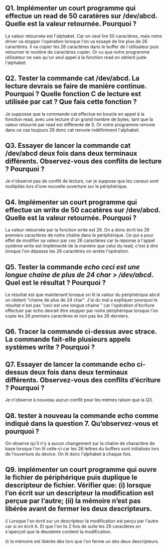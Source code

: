 ## Q1. Implémenter un court programme qui effectue un read de 50 caratères sur /dev/abcd. Quelle est la valeur retournée. Pourquoi ?

La valeur retournée est l'alphabet. Car on veut lire 50 caractères, mais notre driver va stopper l'opération lorsque l'on va essayé de lire plus de  26 caractères. Il va copier les 26 caractères dans le buffer de l'utilisateur puis retourner le nombre de caractères copier. Or vu que notre programme utilisateur ne vais qu'un seul appel à la fonction read on obtient juste l'alphabet.

## Q2. Tester la commande cat /dev/abcd. La lecture devrais se faire de manière continue. Pourquoi ? Quelle fonction C de lecture est utilisée par cat ? Que fais cette fonction ?

Je supposse que la commande cat effectue en boucle en appel à la fonction read, avec une lecture d'un grand nombre de bytes, tant que la valeur retourné par read est différente de 0. Or notre programme renvoie dans ce cas toujours 26 donc cat renvoie indéfiniment l'alphabet.

## Q3. Essayer de lancer la commande cat /dev/abcd deux fois dans deux terminaux différents. Observez-vous des conflits de lecture ? Pourquoi ?

Je n'observe pas de conflit de lecture, car je suppose que les canaux sont multipliés lors d'une nouvelle ouverture sur le périphérique.


## Q4. Implémenter un court programme qui effectue un write de 50 cacatères sur /dev/abcd. Quelle est la valeur retournée. Pourquoi ?

La valeur retournée par la fonction write est 26. On a donc écrit les 26 premiers caractères de notre chaîne dans le périphérique. Ce qui a pour effet de modifier sa valeur par ces 26 caractères car la réponse à l'appel système write est implémenté de la manière que celui du read, c'est à dire lorsque l'on dépasse les 26 caractères on arrete l'opération.


## Q5. Tester la commande *echo ceci est une longue chaine de plus de 24 char > /dev/abcd*. Quel est le résultat ? Pourquoi ?

Le résultat est que maintenant lorsque on lit la valeur du périphérique abcd on obtient "chaine de plus de 24 char". J'ai du mal a expliquer pourquoi le résultat n'est pas "ceci est une longue chaine " car l'opération d'écriture effectuer par echo devrait être stopper par notre périphérique lorsque l'on copie les 26 premiers caractères et non pas les 26 derniers.

## Q6. Tracer la commande ci-dessus avec strace. La commande fait-elle plusieurs appels systèmes write ? Pourquoi ?

## Q7. Essayer de lancer la commande echo ci-dessus deux fois dans deux terminaux différents. Observez-vous des conflits d’écriture ? Pourquoi ?

Je n'observe à nouveau aucun conflit pour les mêmes raison que la Q3.

## Q8. tester à nouveau la commande echo comme indiqué dans la question 7. Qu’observez-vous et pourquoi ?

On observe qu'il n'y a aucun changement sur la chaîne de charactère de base lorsque l'on lit celle-ci car les 26 lettres du buffers sont initialisés lors de l'ouverture du device. On lit donc l'alphabet à chaque fois.

## Q9. implémenter un court programme qui ouvre le fichier de périphérique puis duplique le descripteur de fichier. Vérifier que: (i) lorsque l’on écrit sur un descripteur la modification est perçue par l’autre; (ii) la mémoire n’est pas libérée avant de fermer les deux descripteurs.

i) Lorsque l'on écrit sur un descripteur la modification est perçu par l'autre car si on écrit A. Et que l'on lis 2 fois de suite les 26 caractères on s'aperçoit que la deuxieme contient la modification.

ii) la mémoire est libérée dès lors que l'on ferme un des deux descripteurs.